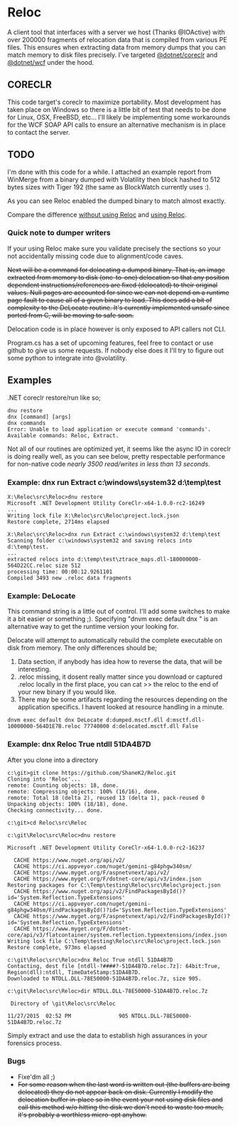 # Reloc
A client tool that interfaces with a server we host (Thanks @IOActive) with over 200000 fragments of relocation data
that is compiled from various PE files.  This ensures when extracting data from memory dumps that you can match memory to 
disk files precisely. I've targeted [@dotnet/coreclr](https://github.com/dotnet/coreclr) and [@dotnet/wcf](https://github.com/dotnet/wcf) under the hood.

## CORECLR
This code target's coreclr to maximize portability.  Most development has 
taken place on Windows so there is a little bit of test that needs to be
done for Linux, OSX, FreeBSD, etc...  I'll likely be implementing some
workarounds for the WCF SOAP API calls to ensure an alternative mechanism
is in place to contact the server.

## TODO
I'm done with this code for a while. I attached an example report from 
WinMerge from a binary dumped with Volatility then block hashed to 512 bytes
sizes with Tiger 192 (the same as BlockWatch currently uses :).

As you can see Reloc enabled the dumped binary to match almost exactly.

Compare the difference [without using Reloc](without-Reloc.htm) and [using Reloc](with-Reloc.htm).

### Quick note to dumper writers
If your using Reloc make sure you validate precisely the sections so your not accidentally
missing code due to alignment/code caves.


~~Next will be a command for delocating a dumped binary.  That is, an image
extracted from memory to disk (one-to-one) delocation so that any position
dependent instructions/references are fixed (delocated) to their original
values.  Null pages are accounted for since we can not depend on a runtime
page fault to cause all of a given binary to load.  This does add a bit of 
complexity to the DeLocate routine.  It's currently implemented unsafe since
ported from C, will be moving to safe soon.~~

Delocation code is in place however is only exposed to API callers not CLI.

Program.cs has a set of upcoming features, feel free to contact or use 
github to give us some requests.  If nobody else does it I'll try to figure
out some python to integrate into @volatility.

## Examples
.NET coreclr restore/run like so;
```
dnu restore
dnx [command] [args]
dnx commands
Error: Unable to load application or execute command 'commands'. Available commands: Reloc, Extract.
```
Not all of our routines are optimized yet, it seems like the async IO in coreclr
is doing really well, as you can see below, pretty
respectable performance for non-native code _nearly 3500 read/writes in less
than 13 seconds_. 

### Example: **dnx run Extract c:\windows\system32 d:\temp\test**
```
X:\Reloc\src\Reloc>dnu restore
Microsoft .NET Development Utility CoreClr-x64-1.0.0-rc2-16249
...
Writing lock file X:\Reloc\src\Reloc\project.lock.json
Restore complete, 2714ms elapsed

X:\Reloc\src\Reloc>dnx run Extract c:\windows\system32 d:\temp\test
Scanning folder c:\windows\system32 and saving relocs into d:\temp\test.
...
extracted relocs into d:\temp\test\ztrace_maps.dll-180000000-564D22CC.reloc size 512
processing time: 00:00:12.9261101
Compiled 3493 new .reloc data fragments
```

### Example: DeLocate
This command string is a little out of control.  I'll add some switches to make it a bit
easier or something ;).   Specifying "dnvm exec default dnx " is an alternative way to get
the runtime version your looking for.

Delocate will attempt to automatically rebuild the complete executable on disk from memory.  The only differences
should be;
   1) Data section, if anybody has idea how to reverse the data, that will be interesting.
   2) .reloc missing, it dosent really matter since you download or captured .reloc locally in the first place, you can 
      cat >> the reloc to the end of your new binary if you would like.
   3) There may be some artifacts regarding the resources depending on the application specifics. I havent looked at resource handling in a minute.

```
dnvm exec default dnx DeLocate d:dumped.msctf.dll d:msctf.dll-10000000-564D1E7B.reloc 77740000 d:delocated.msctf.dll False
```

### Example: **dnx Reloc True ntdll 51DA4B7D**
After you clone into a directory

```
c:\git>git clone https://github.com/ShaneK2/Reloc.git
Cloning into 'Reloc'...
remote: Counting objects: 18, done.
remote: Compressing objects: 100% (16/16), done.
remote: Total 18 (delta 2), reused 13 (delta 1), pack-reused 0
Unpacking objects: 100% (18/18), done.
Checking connectivity... done.

c:\git>cd Reloc\src\Reloc

c:\git\Reloc\src\Reloc>dnu restore

Microsoft .NET Development Utility CoreClr-x64-1.0.0-rc2-16237

  CACHE https://www.nuget.org/api/v2/
  CACHE https://ci.appveyor.com/nuget/gemini-g84phgw340sm/
  CACHE https://www.myget.org/F/aspnetvnext/api/v2/
  CACHE https://www.myget.org/F/dotnet-core/api/v3/index.json
Restoring packages for C:\Temp\testing\Reloc\src\Reloc\project.json
  CACHE https://www.nuget.org/api/v2/FindPackagesById()?id='System.Reflection.TypeExtensions'
  CACHE https://ci.appveyor.com/nuget/gemini-g84phgw340sm/FindPackagesById()?id='System.Reflection.TypeExtensions'
  CACHE https://www.myget.org/F/aspnetvnext/api/v2/FindPackagesById()?id='System.Reflection.TypeExtensions'
  CACHE https://www.myget.org/F/dotnet-core/api/v3/flatcontainer/system.reflection.typeextensions/index.json
Writing lock file C:\Temp\testing\Reloc\src\Reloc\project.lock.json
Restore complete, 973ms elapsed

c:\git\Reloc\src\Reloc>dnx Reloc True ntdll 51DA4B7D
Contacting, dest file [ntdll-?####?-51DA4B7D.reloc.7z]: 64bit:True, Region(dll):ntdll, TimeDateStamp:51DA4B7D.
Downloaded to NTDLL.DLL-78E50000-51DA4B7D.reloc.7z, size 905.

c:\git\Reloc\src\Reloc>dir NTDLL.DLL-78E50000-51DA4B7D.reloc.7z
 
 Directory of \git\Reloc\src\Reloc

11/27/2015  02:52 PM               905 NTDLL.DLL-78E50000-51DA4B7D.reloc.7z
```

Simply extract and use the data to establish high assurances in your forensics
process.

### Bugs
  * Fixe'dm all ;)  
  * ~~For some reason when the last word is written out (the buffers are being delocated) they do not appear back on disk. 
    Currently I modify the delocation buffer in-place so in the event your not using disk files and call this method
	w/o hitting the disk we don't need to waste too much, it's probably a worthless micro-opt anyhow.~~
